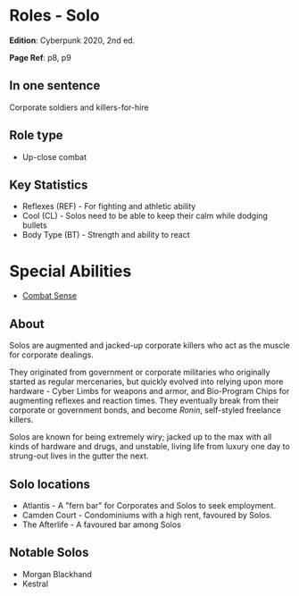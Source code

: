 # Roles - Solo

**Edition**: Cyberpunk 2020, 2nd ed.

**Page Ref**: p8, p9

## In one sentence
Corporate soldiers and killers-for-hire

## Role type
* Up-close combat

## Key Statistics
* Reflexes (REF) - For fighting and athletic ability
* Cool (CL) - Solos need to be able to keep their calm while dodging bullets
* Body Type (BT) - Strength and ability to react

# Special Abilities
* [Combat Sense](./../Abilities/SpecialAbility-CombatSense.md)

## About
Solos are augmented and jacked-up corporate killers who act as the muscle for corporate dealings.

They originated from government or corporate militaries who originally started as regular mercenaries, but quickly evolved into relying upon more hardware - Cyber Limbs for weapons and armor, and Bio-Program Chips for augmenting reflexes and reaction times. They eventually break from their corporate or government bonds, and become *Ronin*, self-styled freelance killers. 

Solos are known for being extremely wiry; jacked up to the max with all kinds of hardware and drugs, and unstable, living life from luxury one day to strung-out lives in the gutter the next.

## Solo locations
* Atlantis - A "fern bar" for Corporates and Solos to seek employment.
* Camden Court - Condominiums with a high rent, favoured by Solos.
* The Afterlife - A favoured bar among Solos

## Notable Solos
* Morgan Blackhand
* Kestral
